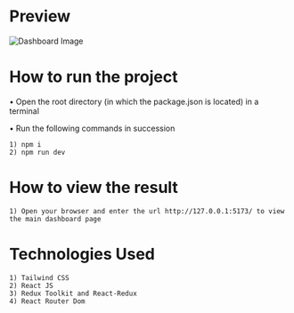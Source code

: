 # Preview

![Dashboard Image](https://i.ibb.co/fHRk9rn/image.png)

# How to run the project

• Open the root directory (in which the package.json is located) in a terminal

• Run the following commands in succession

    1) npm i 
    2) npm run dev

# How to view the result

    1) Open your browser and enter the url http://127.0.0.1:5173/ to view the main dashboard page

# Technologies Used

    1) Tailwind CSS
    2) React JS
    3) Redux Toolkit and React-Redux
    4) React Router Dom

